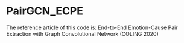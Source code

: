 # PairGCN_ECPE
The reference article of this code is: End-to-End Emotion-Cause Pair Extraction with Graph Convolutional Network (COLING 2020)
